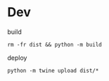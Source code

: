 # Dev

build
```shell
rm -fr dist && python -m build
```

deploy
```shell
python -m twine upload dist/*
```